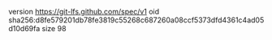 version https://git-lfs.github.com/spec/v1
oid sha256:d8fe579201db78fe3819c55268c687260a08ccf5373dfd4361c4ad05d10d69fa
size 98
